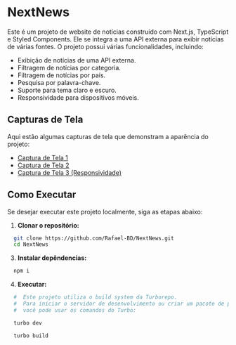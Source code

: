 # NextNews

Este é um projeto de website de notícias construído com Next.js, TypeScript e Styled Components. Ele se integra a uma API externa para exibir notícias de várias fontes. O projeto possui várias funcionalidades, incluindo:

- Exibição de notícias de uma API externa.
- Filtragem de notícias por categoria.
- Filtragem de notícias por país.
- Pesquisa por palavra-chave.
- Suporte para tema claro e escuro.
- Responsividade para dispositivos móveis.

## Capturas de Tela

Aqui estão algumas capturas de tela que demonstram a aparência do projeto:

- [Captura de Tela 1](https://github.com/Rafael-BD/NextNews/blob/main/assets/Screenshot%202023-10-24%20at%2000-28-02%20NextNews.png)
- [Captura de Tela 2](https://github.com/Rafael-BD/NextNews/blob/main/assets/Screenshot%202023-10-24%20at%2000-28-18%20NextNews.png)
- [Captura de Tela 3 (Responsividade)]([link-para-captura-responsiva](https://github.com/Rafael-BD/NextNews/blob/main/assets/Screenshot%202023-10-24%20at%2000-28-18%20NextNews.png))

## Como Executar

Se desejar executar este projeto localmente, siga as etapas abaixo:

1. **Clonar o repositório:**
  ```sh
    git clone https://github.com/Rafael-BD/NextNews.git
    cd NextNews
  ```
   
3. **Instalar depêndencias:**

  ```sh
    npm i
  ```

4. **Executar:**

  ```sh
    #  Este projeto utiliza o build system da Turborepo.
    #  Para iniciar o servidor de desenvolvimento ou criar um pacote de produção,
    #  você pode usar os comandos do Turbo:

    turbo dev

  ```
  ```sh
    turbo build
  ```


